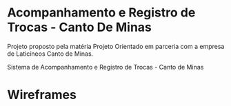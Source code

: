 # Acompanhamento e Registro de Trocas - Canto De Minas
Projeto proposto pela matéria Projeto Orientado em parceria com a empresa de Laticíneos Canto de Minas. 

Sistema de Acompanhamento e Registro de Trocas - Canto de Minas

<h1>Wireframes</h1>
<link href="https://www.figma.com/file/qqgCoWBHOckZzoBD5ECdDq/Canto-de-Minas-Wireframe?type=design&node-id=0%3A1&t=C1KjZKmzh59gNdta-1"/>
